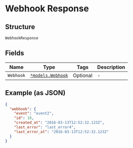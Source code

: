 
# Webhook Response

## Structure

`WebhookResponse`

## Fields

| Name | Type | Tags | Description |
|  --- | --- | --- | --- |
| `Webhook` | [`*models.Webhook`](../../doc/models/webhook.md) | Optional | - |

## Example (as JSON)

```json
{
  "webhook": {
    "event": "event2",
    "id": 18,
    "created_at": "2016-03-13T12:52:32.123Z",
    "last_error": "last_error4",
    "last_error_at": "2016-03-13T12:52:32.123Z"
  }
}
```

